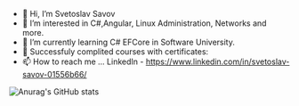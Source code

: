 - 👋 Hi, I’m Svetoslav Savov
- 👀 I’m interested in C#,Angular, Linux Administration, Networks and more. 
- 🌱 I’m currently learning C# EFCore in Software University.
- 🥇 Successfuly complited courses with certificates:
- 📫 How to reach me ... LinkedIn - https://www.linkedin.com/in/svetoslav-savov-01556b66/

![Anurag's GitHub stats](https://github-readme-stats.vercel.app/api?username=fastline32&theme=dracula&show_icons=true)

<!---
fastline32/fastline32 is a ✨ special ✨ repository because its `README.md` (this file) appears on your GitHub profile.
You can click the Preview link to take a look at your changes.
--->
